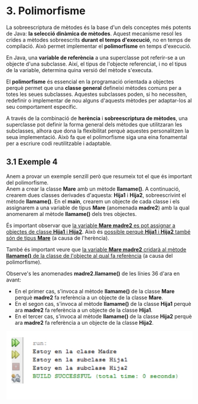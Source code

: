 # 3. Polimorfisme

La sobreescriptura de mètodes és la base d'un dels conceptes més potents de Java: **la selecció dinàmica de mètodes**. Aquest mecanisme resol les crides a mètodes sobreescrits **durant el temps d'execució**, no en temps de compilació. Això permet implementar el **polimorfisme** en temps d'execució.

En Java, una **variable de referència** a una superclasse pot referir-se a un objecte d'una subclasse. Així, el tipus de l'objecte referenciat, i no el tipus de la variable, determina quina versió del mètode s'executa.

El **polimorfisme** és essencial en la programació orientada a objectes perquè permet que una **classe general** defineixi mètodes comuns per a totes les seues subclasses. Aquestes subclasses poden, si ho necessiten, redefinir o implementar de nou alguns d'aquests mètodes per adaptar-los al seu comportament específic.

A través de la combinació de **herència** i **sobreescriptura de mètodes**, una superclasse pot definir la forma general dels mètodes que utilitzaran les subclasses, alhora que dona la flexibilitat perquè aquestes personalitzen la seua implementació. Això fa que el polimorfisme siga una eina fonamental per a escriure codi reutilitzable i adaptable.

## 3.1 Exemple 4

Anem a provar un exemple senzill però que resumeix tot el que és important del polimorfisme.  
Anem a crear la classe **Mare** amb un mètode **llamame()**. A continuació, crearem dues classes derivades d'aquesta: **Hija1** i **Hija2**, sobreescrivint el mètode **llamame()**. En el **main**, crearem un objecte de cada classe i els assignarem a una variable de tipus **Mare** (anomenada **madre2**) amb la qual anomenarem al mètode **llamame()** dels tres objectes.  

És important observar que <u>la variable **Mare madre2** es pot assignar a objectes de classe **Hija1** i **Hija2**</u>. Això és <u>possible perquè **Hija1** i **Hija2** també són de tipus **Mare**</u> (a causa de l'herència).

També és important veure que <u>la variable **Mare madre2** cridarà al mètode **llamame()** de la classe de l'objecte al qual fa referència</u> (a causa del polimorfisme).  

Observe's les anomenades **madre2.llamame()** de les línies 36 d'ara en avant:

- En el primer cas, s'invoca al mètode **llamame()** de la classe **Mare** perquè **madre2** fa referència a un objecte de la classe **Mare**.  
- En el segon cas, s'invoca al mètode **llamame()** de la classe **Hija1** perquè ara **madre2** fa referència a un objecte de la classe **Hija1**.  
- En el tercer cas, s'invoca al mètode **llamame()** de la classe **Hija2** perquè ara **madre2** fa referència a un objecte de la classe **Hija2**.

![Exemple 4](uf8/eixida_exemple4.jpg)
